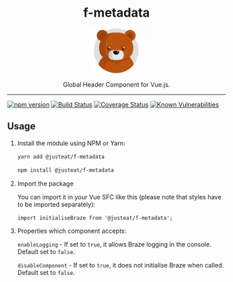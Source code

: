 <div align="center">
<h1>f-metadata</h1>

<img width="125" alt="Fozzie Bear" src="../../bear.png" />

<p>Global Header Component for Vue.js.</p>
</div>

---

[![npm version](https://badge.fury.io/js/%40justeat%2Ff-metadata.svg)](https://badge.fury.io/js/%40justeat%2Ff-metadata)
[![Build Status](https://travis-ci.org/justeat/f-metadata.svg)](https://travis-ci.org/justeat/f-metadata)
[![Coverage Status](https://coveralls.io/repos/github/justeat/f-metadata/badge.svg)](https://coveralls.io/github/justeat/f-metadata)
[![Known Vulnerabilities](https://snyk.io/test/github/justeat/f-metadata/badge.svg?targetFile=package.json)](https://snyk.io/test/github/justeat/f-metadata?targetFile=package.json)


## Usage

1.  Install the module using NPM or Yarn:

    ```bash
    yarn add @justeat/f-metadata
    ```

    ```bash
    npm install @justeat/f-metadata
    ```

2.  Import the package

    You can import it in your Vue SFC like this (please note that styles have to be imported separately):

    ```
    import initialiseBraze from '@justeat/f-metadata';
    ```

3. Properties which component accepts:

    `enableLogging` - If set to `true`, it allows Braze logging in the console. Default set to `false`.

    `disableComponent` - If set to `true`, it does not initialise Braze when called. Default set to `false`.

